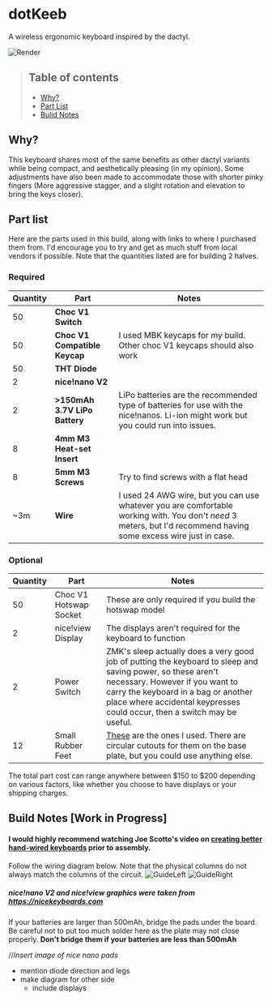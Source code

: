 
# dotKeeb

A wireless ergonomic keyboard inspired by the dactyl.

![Render](assets/render.png)
>  ## Table of contents
>  - [Why?](#reasons)
>  - [Part List](#parts)
>  - [Bulid Notes](#build)

## Why? <a name="reasons"></a>

This keyboard shares most of the same benefits as other dactyl variants while being compact, and aesthetically pleasing (in my opinion). Some adjustments have also been made to accommodate those with shorter pinky fingers (More aggressive stagger, and a slight rotation and elevation to bring the keys closer).

## Part list <a name="parts"></a>

Here are the parts used in this build, along with links to where I purchased them from. I'd encourage you to try and get as much stuff from local vendors if possible.
Note that the quantities listed are for building 2 halves.

### Required
| Quantity | Part | Notes |
| -------- | ---- | -------------------------------------------------------------------------------- |
| 50 | **Choc V1 Switch** | |
| 50 | **Choc V1 Compatible Keycap** | I used MBK keycaps for my build. Other choc V1 keycaps should also work |
| 50 | **THT Diode** | |
| 2 | **nice!nano V2** | |
| 2 | **>150mAh 3.7V LiPo Battery** | LiPo batteries are the recommended type of batteries for use with the nice!nanos. Li-ion might work but you could run into issues.|
| 8 | **4mm M3 Heat-set Insert** | |
| 8 | **5mm M3 Screws** | Try to find screws with a flat head |
| ~3m | **Wire** | I used 24 AWG wire, but you can use whatever you are comfortable working with. You don't *need* 3 meters, but I'd recommend having some excess wire just in case. |

### Optional
| Quantity | Part | Notes |
| -------- | ----------------------------- | -------------------------------------------------------------------------------- |
| 50 | Choc V1 Hotswap Socket | These are only required if you build the hotswap model |
| 2 | nice!view Display | The displays aren't required for the keyboard to function |
| 2 | Power Switch | ZMK's sleep actually does a very good job of putting the keyboard to sleep and saving power, so these aren't necessary. However if you want to carry the keyboard in a bag or another place where accidental keypresses could occur, then a switch may be useful. |
| 12 | Small Rubber Feet | [These](https://www.aliexpress.us/item/3256802432366448.html) are the ones I used. There are circular cutouts for them on the base plate, but you could use anything else. |

The total part cost can range anywhere between $150 to $200 depending on various factors, like whether you choose to have displays or your shipping charges.

## Build Notes [Work in Progress] <a name="build"></a>
#### I would highly recommend watching Joe Scotto's video on [creating better hand-wired keyboards](https://www.youtube.com/watch?v=m7Q5ZjqN-ao) prior to assembly.

Follow the wiring diagram below. Note that the physical columns do not always match the columns of the circuit.
![GuideLeft](assets/guideleft.png)
![GuideRight](assets/guideright.png)
##### *nice!nano V2 and nice!view graphics were taken from https://nicekeyboards.com*

If your batteries are larger than 500mAh, bridge the pads under the board. Be careful not to put too much solder here as the plate may not close properly. **Don't bridge them if your batteries are less than 500mAh**

//*Insert image of nice nano pads*

- mention diode direction and legs
- make diagram for other side
	- include displays

